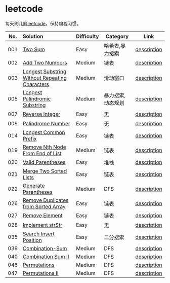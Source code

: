 # leetcode

每天刷几题[leetcode](https://leetcode.com/problemset/all/)，保持编程习惯。

|No.|Solution|Difficulty|Category|Link|
|:-:|:--|:--|---|:-:|
|001|[Two Sum][001in]|Easy|哈希表,暴力搜索|[description][001out]|
|002|[Add Two Numbers][002in]|Medium|链表|[description][002out]|
|003|[Longest Substring Without Repeating Characters][003in]|Medium|滑动窗口|[description][003out]
|005|[Longest Palindromic Substring][005in]|Medium|暴力搜索,动态规划|[description][005out]|
|007|[Reverse Integer][007in]|Easy|无|[description][007out]|
|009|[Palindrome Number][009in]|Easy|无|[description][009out]|
|014|[Longest Common Prefix][014in]|Easy|链表|[description][014out]|
|019|[Remove Nth Node From End of List][019in]|Medium|链表|[description][019out]|
|020|[Valid Parentheses][020in]|Easy|堆栈|[description][020out]|
|021|[Merge Two Sorted Lists][021in]|Easy|链表|[description][021out]|
|022|[Generate Parentheses][022in]|Medium|DFS|[description][022out]|
|026|[Remove Duplicates from Sorted Array][026in]|Easy|链表|[description][026out]|
|027|[Remove Element][027in]|Easy|链表|[description][027out]|
|028|[Implement strStr][028in]|Easy|无|[description][028out]|
|035|[Search Insert Position][035in]|Easy|二分搜索|[description][035out]|
|039|[Combination-Sum][039in]|Medium|DFS|[description][039out]|
|040|[Combination Sum II][040in]|Medium|DFS|[description][040out]|
|046|[Permutations][046in]|Medium|DFS|[description][046out]|
|047|[Permutations II][047in]|Medium|DFS|[description][047out]|

[001in]:  001-Two-Sum
[001out]: https://leetcode.com/problems/two-sum/description/
[002in]:  002-Add-Two-Numbers
[002out]: https://leetcode.com/problems/add-two-numbers/description/
[003in]:  003-Longest-Substring-Without-Repeating-Characters
[003out]: https://leetcode.com/problems/Longest-Substring-Without-Repeating-Characters/description/
[005in]:  005-Longest-Palindromic-Substring
[005out]: https://leetcode.com/problems/Longest-Palindromic-Substring/description/
[007in]:  007-Reverse-Integer
[007out]: https://leetcode.com/problems/Reverse-Integer/description/
[009in]:  009-Palindrome-Number
[009out]: https://leetcode.com/problems/Palindrome-Number/description/
[014in]:  014-Longest-Common-Prefix
[014out]: https://leetcode.com/problems/Longest-Common-Prefix/description/
[019in]:  019-Remove-Nth-Node-From-End-of-List
[019out]: https://leetcode.com/problems/Remove-Nth-Node-From-End-of-List/description/
[020in]:  020-Valid-Parentheses
[020out]: https://leetcode.com/problems/Valid-Parentheses/description/
[021in]:  021-Merge-Two-Sorted-Lists
[021out]: https://leetcode.com/problems/Merge-Two-Sorted-Lists/description/
[022in]:  022-Generate-Parentheses
[022out]: https://leetcode.com/problems/Generate-Parentheses/description/
[026in]:  026-Remove-Duplicates-from-Sorted-Array
[026out]: https://leetcode.com/problems/Remove-Duplicates-from-Sorted-Array/description/
[027in]:  027-Remove-Element
[027out]: https://leetcode.com/problems/Remove-Element/description/
[028in]:  028-Implement-strStr
[028out]: https://leetcode.com/problems/Implement-strStr/description/
[035in]:  035-Search-Insert-Position
[035out]: https://leetcode.com/problems/Search-Insert-Position/description/
[039in]:  039-Combination-Sum
[039out]: https://leetcode.com/problems/Combination-Sum/description/
[040in]:  040-Combination-Sum-II
[040out]: https://leetcode.com/problems/Combination-Sum-ii/description/
[046in]:  046-Permutations
[046out]: https://leetcode.com/problems/permutations/description/
[047in]:  047-Permutations-II
[047out]: https://leetcode.com/problems/permutations-ii/description/

